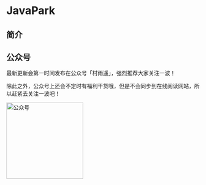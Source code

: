 # JavaPark
## 简介
## 公众号

最新更新会第一时间发布在公众号「村雨遥」，强烈推荐大家关注一波！

除此之外，公众号上还会不定时有福利干货哦，但是不会同步到在线阅读网站，所以赶紧去关注一波吧！

<img src="https://cdn.jsdelivr.net/gh/cunyu1943/cunyu1943@main/imgs/wepublic.gif" width="200" alt="公众号" />
